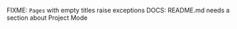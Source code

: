 FIXME: `Pages` with empty titles raise exceptions
DOCS: README.md needs a section about Project Mode
